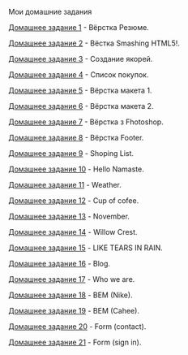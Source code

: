 Мои домашние задания

[Домашнее задание 1](https://ivashchenkoartem.github.io/Homework_1/ "Моё Резюме") - Вёрстка Резюме.

[Домашнее задание 2](https://ivashchenkoartem.github.io/Homework_2/ "Вёстка Smashing HTML5!") - Вёстка Smashing HTML5!.

[Домашнее задание 3](https://ivashchenkoartem.github.io/Homework_3/ "Якоря") - Создание якорей.

[Домашнее задание 4](https://ivashchenkoartem.github.io/Homework_4/ "Список покупок") - Список покупок.

[Домашнее задание 5](https://ivashchenkoartem.github.io/Homework_5/ "Макет") - Вёрстка макета 1.

[Домашнее задание 6](https://ivashchenkoartem.github.io/Homework_6/ "Макет_2") - Вёрстка макета 2.

[Домашнее задание 7](https://ivashchenkoartem.github.io/Homework_7/ "About-me") - Вёрстка з Fhotoshop.

[Домашнее задание 8](https://ivashchenkoartem.github.io/Homework_8/ "Footer") - Вёрстка Footer.

[Домашнее задание 9](https://ivashchenkoartem.github.io/Homework_9/ "Shoping List") - Shoping List.

[Домашнее задание 10](https://ivashchenkoartem.github.io/Homework_10/ "Hello Namaste") - Hello Namaste.

[Домашнее задание 11](https://ivashchenkoartem.github.io/Homework_11/ "Weather") - Weather.

[Домашнее задание 12](https://ivashchenkoartem.github.io/Homework_12/ "Cup of cofee") - Cup of cofee.

[Домашнее задание 13](https://ivashchenkoartem.github.io/Homework_13/ "November") - November.

[Домашнее задание 14](https://ivashchenkoartem.github.io/Homework_14/ "Willow Crest") - Willow Crest.

[Домашнее задание 15](https://ivashchenkoartem.github.io/Homework_15/ "LIKE TEARS IN RAIN") - LIKE TEARS IN RAIN.

[Домашнее задание 16](https://ivashchenkoartem.github.io/Homework_16/ "Blog") - Blog.

[Домашнее задание 17](https://ivashchenkoartem.github.io/Homework_17/ "Who we are") - Who we are.

[Домашнее задание 18](https://ivashchenkoartem.github.io/Homework_18/ "BEM (Nike)") - BEM (Nike).

[Домашнее задание 19](https://ivashchenkoartem.github.io/Homework_19/ "BEM (Cahee)") - BEM (Cahee).

[Домашнее задание 20](https://ivashchenkoartem.github.io/Homework_20/ "Form (contact)") - Form (contact).

[Домашнее задание 21](https://ivashchenkoartem.github.io/Homework_21/#sign "Form (sign in)") - Form (sign in).


